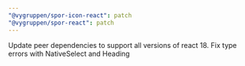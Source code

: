 ```yaml
---
"@vygruppen/spor-icon-react": patch
"@vygruppen/spor-react": patch
---
```


Update peer dependencies to support all versions of react 18. Fix type errors with NativeSelect and Heading

